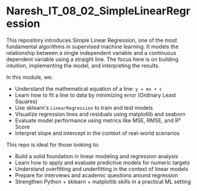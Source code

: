 # Naresh_IT_08_02_SimpleLinearRegression

This repository introduces Simple Linear Regression, one of the most fundamental algorithms in supervised machine learning. It models the relationship between a single independent variable and a continuous dependent variable using a straight line. The focus here is on building intuition, implementing the model, and interpreting the results.

In this module, we:

- Understand the mathematical equation of a line: `y = mx + c`
- Learn how to fit a line to data by minimizing error (Ordinary Least Squares)
- Use sklearn's `LinearRegression` to train and test models
- Visualize regression lines and residuals using matplotlib and seaborn
- Evaluate model performance using metrics like MSE, RMSE, and R² Score
- Interpret slope and intercept in the context of real-world scenarios

This repo is ideal for those looking to:

- Build a solid foundation in linear modeling and regression analysis
- Learn how to apply and evaluate predictive models for numeric targets
- Understand overfitting and underfitting in the context of linear models
- Prepare for interviews and academic questions around regression
- Strengthen Python + sklearn + matplotlib skills in a practical ML setting
